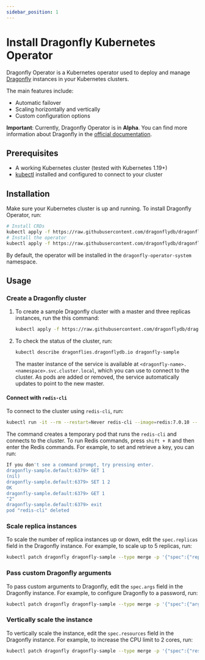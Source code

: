 ```yaml
---
sidebar_position: 1
---
```


# Install Dragonfly Kubernetes Operator

Dragonfly Operator is a Kubernetes operator used to deploy and manage [Dragonfly](https://dragonflydb.io/) instances in your Kubernetes clusters.

The main features include:

- Automatic failover
- Scaling horizontally and vertically
- Custom configuration options

**Important**: Currently, Dragonfly Operator is in **Alpha**. You can find more information about Dragonfly
in the [official documentation](https://dragonflydb.io/docs/).
<!-- which is here? -->

## Prerequisites

- A working Kubernetes cluster (tested with Kubernetes 1.19+)
- [kubectl](https://kubernetes.io/docs/tasks/tools/) installed and configured to connect to your cluster

## Installation

Make sure your Kubernetes cluster is up and running. To install Dragonfly Operator, run:

```sh
# Install CRDs
kubectl apply -f https://raw.githubusercontent.com/dragonflydb/dragonfly-operator/main/manifests/crd.yaml
# Install the operator
kubectl apply -f https://raw.githubusercontent.com/dragonflydb/dragonfly-operator/main/manifests/dragonfly-operator.yaml
```

By default, the operator will be installed in the `dragonfly-operator-system` namespace.

## Usage

### Create a Dragonfly cluster

1. To create a sample Dragonfly cluster with a master and three replicas instances, run the this command:

    ```sh
    kubectl apply -f https://raw.githubusercontent.com/dragonflydb/dragonfly-operator/main/config/samples/v1alpha1_dragonfly.yaml
    ```

1. To check the status of the cluster, run:

    ```sh
    kubectl describe dragonflies.dragonflydb.io dragonfly-sample
    ```

    The master instance of the service is available at `<dragonfly-name>.<namespace>.svc.cluster.local`, which you can use to connect to the cluster. As pods are added or removed, the service automatically updates to point to the new master.

#### Connect with `redis-cli`

To connect to the cluster using `redis-cli`, run:

```sh
kubectl run -it --rm --restart=Never redis-cli --image=redis:7.0.10 -- redis-cli -h dragonfly-sample.default
```

The command creates a temporary pod that runs the `redis-cli` and connects to the cluster. To run Redis commands, press `shift + R` and then enter the Redis commands. For example, to set and retrieve a key, you can run:

```sh
If you don't see a command prompt, try pressing enter.
dragonfly-sample.default:6379> GET 1
(nil)
dragonfly-sample.default:6379> SET 1 2
OK
dragonfly-sample.default:6379> GET 1
"2"
dragonfly-sample.default:6379> exit
pod "redis-cli" deleted
```

### Scale replica instances

To scale the number of replica instances up or down, edit the `spec.replicas` field in the Dragonfly instance. For example, to scale up to 5 replicas, run:

```sh
kubectl patch dragonfly dragonfly-sample --type merge -p '{"spec":{"replicas":5}}'
```

### Pass custom Dragonfly arguments

To pass custom arguments to Dragonfly, edit the `spec.args` field in the Dragonfly instance. For example, to configure Dragonfly to a password, run:

```sh
kubectl patch dragonfly dragonfly-sample --type merge -p '{"spec":{"args":["--requirepass=supersecret"]}}'
```

### Vertically scale the instance

To vertically scale the instance, edit the `spec.resources` field in the Dragonfly instance. For example, to increase the CPU limit to 2 cores, run:

```sh
kubectl patch dragonfly dragonfly-sample --type merge -p '{"spec":{"resources":{"requests":{"memory":"1Gi"},"limits":{"memory":"2Gi"}}}}'
```
